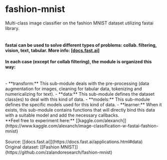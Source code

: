 # fashion-mnist
Multi-class image classifier on the fashion MNIST dataset utilizing fastai library.
 <br />
 <br />
#### fastai can be used to solve different types of problems: collab. filtering, vision, text, tabular. More info: [[docs.fast.ai]]( https://docs.fast.ai/applications.html#data)
#### In each case (except for collab filtering), the module is organized this way:
 <br />
- **transform:**
  This sub-module deals with the pre-processing (data augmentation for images, cleaning for tabular data, tokenizing and numericalizing for text).
-  **data:**
   This sub-module defines the dataset class(es) to deal with this kind of data.
-  **models:**
   This sub-module defines the specific models used for this kind of data.
-  **learner:**
   When it exists, this sub-module contains functions that will directly bind this data with a suitable model and add the necessary callbacks.
  <br />
**Feel free to experiment here:** [[kaggle.com/alexanch]](https://www.kaggle.com/alexanch/image-classification-w-fastai-fashion-mnist)   
 <br /> <br />
Source: [[docs.fast.ai]](https://docs.fast.ai/applications.html#data) <br />
Original dataset: [[Fashion MNIST]](https://github.com/zalandoresearch/fashion-mnist)
